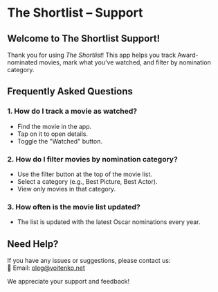 # The Shortlist – Support  

## Welcome to The Shortlist Support!  

Thank you for using *The Shortlist*! This app helps you track Award-nominated movies, mark what you’ve watched, and filter by nomination category.  

## Frequently Asked Questions  

### 1. How do I track a movie as watched?  
- Find the movie in the app.  
- Tap on it to open details.  
- Toggle the "Watched" button.  

### 2. How do I filter movies by nomination category?  
- Use the filter button at the top of the movie list.  
- Select a category (e.g., Best Picture, Best Actor).  
- View only movies in that category.  

### 3. How often is the movie list updated?  
- The list is updated with the latest Oscar nominations every year.  

## Need Help?  
If you have any issues or suggestions, please contact us:  
📧 Email: oleg@voitenko.net

We appreciate your support and feedback!
